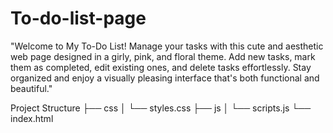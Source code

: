 # To-do-list-page
"Welcome to My To-Do List! Manage your tasks with this cute and aesthetic web page designed in a girly, pink, and floral theme. Add new tasks, mark them as completed, edit existing ones, and delete tasks effortlessly. Stay organized and enjoy a visually pleasing interface that's both functional and beautiful."
 
 Project Structure
 ├── css
│   └── styles.css
├── js
│   └── scripts.js
└── index.html

